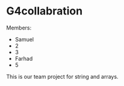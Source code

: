 # G4collabration

Members:
- Samuel
- 2
- 3
- Farhad
- 5

This is our team project for string and arrays.